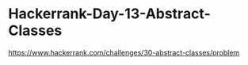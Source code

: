 # Hackerrank-Day-13-Abstract-Classes
https://www.hackerrank.com/challenges/30-abstract-classes/problem

